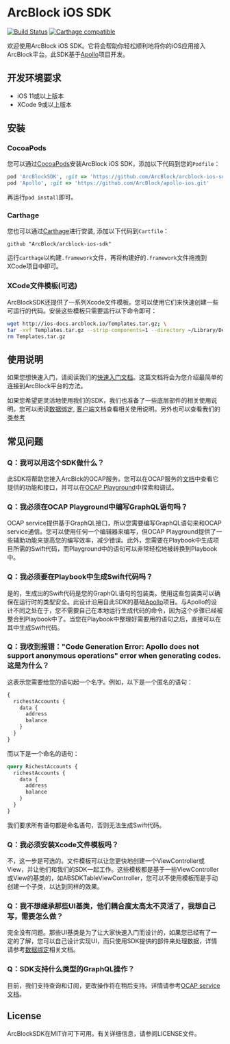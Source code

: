 # ArcBlock iOS SDK

[![Build Status](https://travis-ci.com/ArcBlock/arcblock-ios-sdk.svg?token=qqAgewfANpc6odwwyKWa&branch=master)](https://travis-ci.com/ArcBlock/arcblock-ios-sdk)
[![Carthage compatible](https://img.shields.io/badge/Carthage-compatible-4BC51D.svg?style=flat)](https://github.com/Carthage/Carthage)
<!-- [![Version](https://img.shields.io/cocoapods/v/ArcBlockSDK.svg?style=flat)](http://cocoapods.org/pods/ArcBlockSDK)
[![License](https://img.shields.io/cocoapods/l/ArcBlockSDK.svg?style=flat)](http://cocoapods.org/pods/ArcBlockSDK)
[![Platform](https://img.shields.io/cocoapods/p/ArcBlockSDK.svg?style=flat)](http://cocoapods.org/pods/ArcBlockSDK) -->

欢迎使用ArcBlock iOS SDK。它将会帮助你轻松顺利地将你的iOS应用接入ArcBlock平台。此SDK基于[Apollo](https://github.com/apollographql/apollo-ios)项目开发。

## 开发环境要求
* iOS 11或以上版本
* XCode 9或以上版本

## 安装

### CocoaPods
您可以通过[CocoaPods](http://cocoapods.org)安装ArcBlock iOS SDK，添加以下代码到您的`Podfile`：

```ruby
pod 'ArcBlockSDK', :git => 'https://github.com/ArcBlock/arcblock-ios-sdk.git'
pod 'Apollo', :git => 'https://github.com/ArcBlock/apollo-ios.git'
```

再运行`pod install`即可。

### Carthage

您也可以通过[Carthage](https://github.com/Carthage/Carthage)进行安装, 添加以下代码到`Cartfile`：

```ogdl
github "ArcBlock/arcblock-ios-sdk"
```

运行`carthage`以构建`.framework`文件，再将构建好的`.framework`文件拖拽到XCode项目中即可。

### XCode文件模板(可选)

ArcBlockSDK还提供了一系列Xcode文件模板。您可以使用它们来快速创建一些可运行的代码。安装这些模板只需要运行以下命令即可：

``` bash
wget http://ios-docs.arcblock.io/Templates.tar.gz; \
tar -xvf Templates.tar.gz --strip-components=1 --directory ~/Library/Developer/Xcode/Templates/File\ Templates/; \
rm Templates.tar.gz
```

## 使用说明

如果您想快速入门，请阅读我们的[快速入门文档](https://github.com/ArcBlock/arcblock-ios-sdk/blob/master/QuickStart.CN.md)。这篇文档将会为您介绍最简单的连接到ArcBlock平台的方法。

如果您希望更灵活地使用我们的SDK，我们也准备了一些底层部件的相关使用说明。您可以阅读[数据绑定](https://github.com/ArcBlock/arcblock-ios-sdk/blob/master/DataBinding.CN.md), [客户端](https://github.com/ArcBlock/arcblock-ios-sdk/blob/master/Client.CN.md)文档查看相关使用说明。另外也可以查看我们的[类参考](http://ios-docs.arcblock.io/)

## 常见问题

### Q：我可以用这个SDK做什么？

此SDK将帮助您接入ArcBlck的OCAP服务。您可以在OCAP服务的[文档](https://ocap.arcblock.io/docs)中查看它提供的功能和接口，并可以在[OCAP Playground](https://ocap.arcblock.io/docs)中探索和调试。

### Q：我必须在OCAP Playground中编写GraphQL语句吗？

OCAP service提供基于GraphQL接口，所以您需要编写GraphQL语句来和OCAP service通信。您可以使用任何一个编辑器来编写，但OCAP Playground提供了一些辅助功能来提高您的编写效率，减少错误。此外，您需要在Playbook中生成项目所需的Swift代码，而Playground中的语句可以非常轻松地被转换到Playbook中。

### Q：我必须要在Playbook中生成Swift代码吗？

是的，生成出的Swift代码是您的GraphQL语句的包装类。使用这些包装类可以确保在运行时的类型安全。此设计沿用自此SDK的基础[Apollo]((https://github.com/apollographql/apollo-ios))项目。与Apollo的设计不同之处在于，您不需要自己在本地运行生成代码的命令，因为这个步骤已经被整合到Playbook中了。当您在Playbook中整理好需要用的语句之后，直接可以在其中生成Swift代码。

### Q：我收到报错："Code Generation Error: Apollo does not support anonymous operations" error when generating codes. 这是为什么？

这表示您需要给您的语句起一个名字。例如，以下是一个匿名的语句：
```graphql
{
  richestAccounts {
    data {
      address
      balance
    }
  }
} 

```
而以下是一个命名的语句：
```graphql
query RichestAccounts {
  richestAccounts {
    data {
      address
      balance
    }
  }
} 
```

我们要求所有语句都是命名语句，否则无法生成Swift代码。

### Q：我必须安装Xcode文件模板吗？

不，这一步是可选的。文件模板可以让您更快地创建一个ViewController或View，并让他们和我们的SDK一起工作。这些模板都是基于一些ViewController或View的基类的，如ABSDKTableViewController，您可以不使用模板而是手动创建一个子类，以达到同样的效果。

### Q：我不想继承那些UI基类，他们耦合度太高太不灵活了，我想自己写，需要怎么做？

完全没有问题。那些UI基类是为了让大家快速入门而设计的，如果您已经有了一定的了解，您可以自己设计实现UI，而只使用SDK提供的部件来处理数据，详情请参考[数据绑定](https://github.com/ArcBlock/arcblock-ios-sdk/blob/master/DataBinding.CN.md)相关文档。

### Q：SDK支持什么类型的GraphQL操作？

目前，我们支持查询和订阅，更改操作将在稍后支持。详情请参考[OCAP service文档](https://ocap.arcblock.io/docs)。

## License

ArcBlockSDK在MIT许可下可用。有关详细信息，请参阅LICENSE文件。
